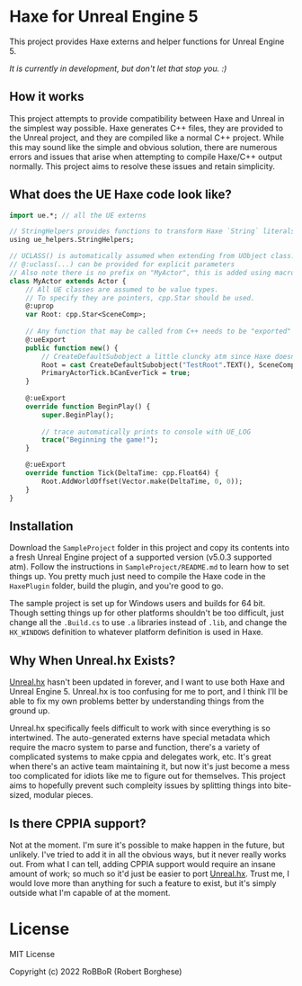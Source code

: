 # Haxe for Unreal Engine 5
This project provides Haxe externs and helper functions for Unreal Engine 5.

*It is currently in development, but don't let that stop you. :)*

## How it works
This project attempts to provide compatibility between Haxe and Unreal in the simplest way possible. Haxe generates C++ files, they are provided to the Unreal project, and they are compiled like a normal C++ project. While this may sound like the simple and obvious solution, there are numerous errors and issues that arise when attempting to compile Haxe/C++ output normally. This project aims to resolve these issues and retain simplicity. 

## What does the UE Haxe code look like?
```haxe
import ue.*; // all the UE externs

// StringHelpers provides functions to transform Haxe `String` literals -> C++ `const char*` literals
using ue_helpers.StringHelpers; 

// UCLASS() is automatically assumed when extending from UObject class.
// @:uclass(...) can be provided for explicit parameters
// Also note there is no prefix on "MyActor", this is added using macros at Haxe -> C++ compile-time;
class MyActor extends Actor {
	// All UE classes are assumed to be value types.
	// To specify they are pointers, cpp.Star should be used.
	@:uprop
	var Root: cpp.Star<SceneComp>;
	
	// Any function that may be called from C++ needs to be "exported"
	@:ueExport
	public function new() {
		// CreateDefaultSubobject a little cluncky atm since Haxe doesn't support C++ template args
		Root = cast CreateDefaultSubobject("TestRoot".TEXT(), SceneComp.StaticClass());
		PrimaryActorTick.bCanEverTick = true;
	}
	
	@:ueExport
	override function BeginPlay() {
		super.BeginPlay();
		
		// trace automatically prints to console with UE_LOG
		trace("Beginning the game!");
	}

	@:ueExport
	override function Tick(DeltaTime: cpp.Float64) {
		Root.AddWorldOffset(Vector.make(DeltaTime, 0, 0));
	}
}
```

## Installation
Download the `SampleProject` folder in this project and copy its contents into a fresh Unreal Engine project of a supported version (v5.0.3 supported atm). Follow the instructions in `SampleProject/README.md` to learn how to set things up. You pretty much just need to compile the Haxe code in the `HaxePlugin` folder, build the plugin, and you're good to go.

The sample project is set up for Windows users and builds for 64 bit. Though setting things up for other platforms shouldn't be too difficult, just change all the `.Build.cs` to use `.a` libraries instead of `.lib`, and change the `HX_WINDOWS` definition to whatever platform definition is used in Haxe.

## Why When Unreal.hx Exists?
[Unreal.hx](https://github.com/proletariatgames/unreal.hx) hasn't been updated in forever, and I want to use both Haxe and Unreal Engine 5. Unreal.hx is too confusing for me to port, and I think I'll be able to fix my own problems better by understanding things from the ground up.

Unreal.hx specifically feels difficult to work with since everything is so intertwined. The auto-generated externs have special metadata which require the macro system to parse and function, there's a variety of complicated systems to make cppia and delegates work, etc. It's great when there's an active team maintaining it, but now it's just become a mess too complicated for idiots like me to figure out for themselves. This project aims to hopefully prevent such compleity issues by splitting things into bite-sized, modular pieces.

## Is there CPPIA support?
Not at the moment. I'm sure it's possible to make happen in the future, but unlikely. I've tried to add it in all the obvious ways, but it never really works out. From what I can tell, adding CPPIA support would require an insane amount of work; so much so it'd just be easier to port [Unreal.hx](https://github.com/proletariatgames/unreal.hx). Trust me, I would love more than anything for such a feature to exist, but it's simply outside what I'm capable of at the moment. 

# License

MIT License

Copyright (c) 2022 RoBBoR (Robert Borghese)

